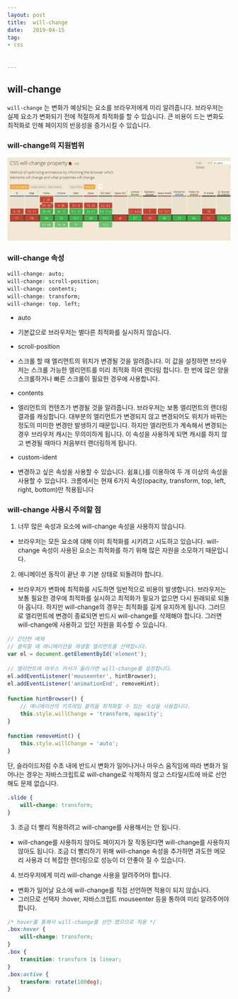 ```yaml
---
layout: post
title:  will-change
date:   2019-04-15
tag:
- css


---
```


## will-change

`will-change` 는 변화가 예상되는 요소를 브라우저에게 미리 알려줍니다. 브라우저는 실제 요소가 변화되기 전에 적절하게 최적화를 할 수 있습니다. 큰 비용이 드는 변화도 최적화로 인해 페이지의 반응성을 증가시킬 수 있습니다.


### will-change의 지원범위

![](https://github.com/hjCode1/hjCode1.github.io/blob/master/images/wc.PNG?raw=true)


### will-change 속성

``` css
will-change: auto;
will-change: scroll-position;
will-change: contents;
will-change: transform;
will-change: top, left;
```

- auto
 - 기본값으로 브라우저는 별다른 최적화를 실시하지 않습니다.

- scroll-position
 - 스크롤 할 때 엘리먼트의 위치가 변경될 것을 알려줍니다. 이 값을 설정하면 브라우저는 스크롤 가능한 엘리먼트를 미리 최적화 하여 랜더링 합니다. 한 번에 많은 양을 스크롤하거나 빠른 스크롤이 필요한 경우에 사용합니다.

- contents
 - 엘리먼트의 컨텐츠가 변경될 것을 알려줍니다. 브라우저는 보통 엘리먼트의 랜더링 결과를 캐싱합니다. 대부분의 엘리먼트가 변경되지 않고 변경되어도 위치가 바뀌는 정도의 미미한 변경만 발생하기 때문입니다. 하지만 엘리먼트가 계속해서 변경되는 경우 브라우저 캐시는 무의미하게 됩니다. 이 속성을 사용하게 되면 캐시를 하지 않고 변경될 때마다 처음부터 랜더링하게 됩니다.

- custom-ident
 - 변경하고 싶은 속성을 사용할 수 있습니다. 쉼표(,)를 이용하여 두 개 이상의 속성을 사용할 수 있습니다. 크롬에서는 현재 6가지 속성(opacity, transform, top, left, right, bottom)만 적용됩니다


### will-change 사용시 주의할 점

1. 너무 많은 속성과 요소에 will-change 속성을 사용하지 않습니다.
 - 브라우저는 모든 요소에 대해 이미 최적화를 시키려고 시도하고 있습니다. will-change 속성이 사용된 요소는 최적화를 하기 위해 많은 자원을 소모하기 때문입니다.

2. 애니메이션 동작이 끝난 후 기본 상태로 되돌려야 합니다.
 - 브라우저가 변화에 최적화를 시도하면 일반적으로 비용이 발생합니다. 브라우저는 보통 필요한 경우에 최적화를 실시하고 최적화가 필요가 없으면 다시 원래되로 되돌아 옵니다. 하지만 will-change의 경우는 최적화를 길게 유지하게 됩니다. 그러므로 엘리먼트에 변경이 종료되면 반드시 will-change를 삭제해야 합니다. 그러면 will-change에 사용하고 있던 자원을 회수할 수 있습니다.

```js
// 간단한 예제
// 클릭할 때 애니메이션을 재생할 엘리먼트를 선택합니다.
var el = document.getElementById('element');

// 엘리먼트에 마우스 커서가 올라가면 will-change를 설정합니다.
el.addEventListener('mouseenter', hintBrowser);
el.addEventListener('animationEnd', removeHint);

function hintBrowser() {
    // 애니메이션의 키프레임 블럭을 최적화할 수 있는 속성을 사용합니다.
    this.style.willChange = 'transform, opacity';
}

function removeHint() {
    this.style.willChange = 'auto';
}
```
단, 슬라이드처럼 수초 내에 반드시 변화가 일어나거나 마우스 움직임에 따라 변화가 일어나는 경우는 자바스크립트로 will-change로 삭제하지 않고 스타일시트에 바로 선언해도 문제 없습니다.

```css
.slide {
    will-change: transform;
}
```

3. 조금 더 빨리 적용하려고 will-change를 사용해서는 안 됩니다.
 - will-change를 사용하지 않아도 페이지가 잘 작동된다면 will-change를 사용하지 않아도 됩니다. 조금 더 빨리하기 위해 will-change 속성을 추가하면 과도한 메모리 사용과 더 복잡한 렌더링으로 성능이 더 안좋아 질 수 있습니다.

4. 브라우저에게 미리 will-change 사용을 알려주어야 합니다.
 - 변화가 일어날 요소에 will-change를 직접 선언하면 적용이 되지 않습니다.
 - 그러므로 선택자 :hover, 자바스크립트 mouseenter 등을 통하여 미리 알려주어야 합니다.

```css
/* hover를 통해서 will-change를 선언 했으므로 적용 */
.box:hover {
    will-change: transform;
}
.box {
    transition: transform 1s linear;
}
.box:active {
    transform: rotate(180deg);
}
```



